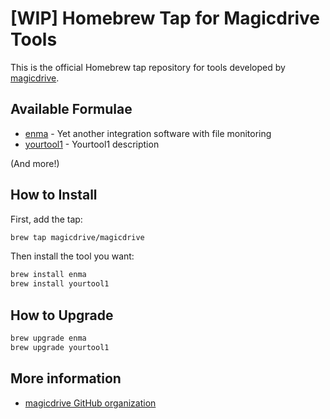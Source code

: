 # [WIP] Homebrew Tap for Magicdrive Tools

This is the official Homebrew tap repository for tools developed by [magicdrive](https://github.com/magicdrive).

## Available Formulae

- [enma](https://github.com/magicdrive/enma) - Yet another integration software with file monitoring
- [yourtool1](https://github.com/magicdrive/yourtool1) - Yourtool1 description

(And more!)

## How to Install

First, add the tap:

```bash
brew tap magicdrive/magicdrive
```

Then install the tool you want:

```bash
brew install enma
brew install yourtool1
```

## How to Upgrade

```bash
brew upgrade enma
brew upgrade yourtool1
```

## More information

- [magicdrive GitHub organization](https://github.com/magicdrive)
